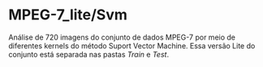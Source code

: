 # MPEG-7_lite/Svm
Análise de 720 imagens do conjunto de dados MPEG-7 por meio de diferentes kernels do método Suport Vector Machine. Essa versão Lite do conjunto está separada nas pastas *Train* e *Test*.
